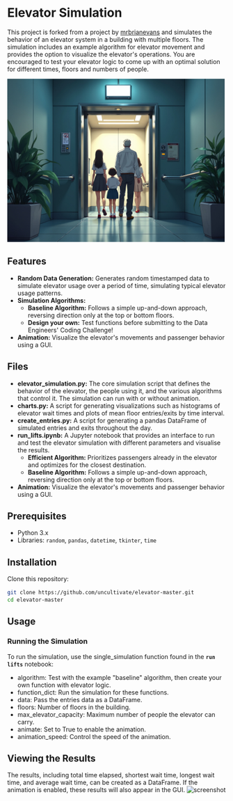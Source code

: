 # Elevator Simulation

This project is forked from a project by <a href="https://github.com/mrbrianevans">mrbrianevans</a> and simulates the behavior of an elevator system in a building with multiple floors. The simulation includes an example algorithm for elevator movement and provides the option to visualize the elevator's operations. You are encouraged to test your elevator logic to come up with an optimal solution for different times, floors and numbers of people.

<img src="lift.jpg" alt="anime-lift" width="500"/>

## Features

- **Random Data Generation:** Generates random timestamped data to simulate elevator usage over a period of time, simulating typical elevator usage patterns.
- **Simulation Algorithms:**
  - **Baseline Algorithm:** Follows a simple up-and-down approach, reversing direction only at the top or bottom floors.
  - **Design your own:** Test functions before submitting to the Data Engineers' Coding Challenge!
- **Animation:** Visualize the elevator's movements and passenger behavior using a GUI.

## Files

- **elevator_simulation.py:** The core simulation script that defines the behavior of the elevator, the people using it, and the various algorithms that control it. The simulation can run with or without animation.
- **charts.py:** A script for generating visualizations such as histograms of elevator wait times and plots of mean floor entries/exits by time interval.
- **create_entries.py:** A script for generating a pandas DataFrame of simulated entries and exits throughout the day. 
- **run_lifts.ipynb:** A Jupyter notebook that provides an interface to run and test the elevator simulation with different parameters and visualise the results.  
  - **Efficient Algorithm:** Prioritizes passengers already in the elevator and optimizes for the closest destination.
  - **Baseline Algorithm:** Follows a simple up-and-down approach, reversing direction only at the top or bottom floors.
- **Animation:** Visualize the elevator's movements and passenger behavior using a GUI.

## Prerequisites

- Python 3.x
- Libraries: `random`, `pandas`, `datetime`, `tkinter`, `time`

## Installation

Clone this repository:

```bash
git clone https://github.com/uncultivate/elevator-master.git
cd elevator-master
```

## Usage

### Running the Simulation
To run the simulation, use the single_simulation function found in the **`run lifts`** notebook:


* algorithm: Test with the example "baseline" algorithm, then create your own function with elevator logic.
* function_dict: Run the simulation for these functions.
* data: Pass the entries data as a DataFrame.
* floors: Number of floors in the building.
* max_elevator_capacity: Maximum number of people the elevator can carry.
* animate: Set to True to enable the animation.
* animation_speed: Control the speed of the animation.

## Viewing the Results
The results, including total time elapsed, shortest wait time, longest wait time, and average wait time, can be created as a DataFrame. If the animation is enabled, these results will also appear in the GUI.
<img src="elevator_video.mp4" alt="screenshot" width="500"/>